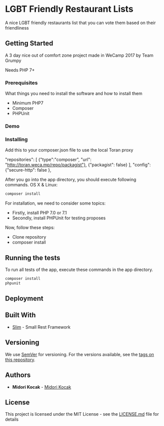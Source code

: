 # LGBT Friendly Restaurant Lists

A nice LGBT friendly restaurants list that you can vote them based on their friendliness

## Getting Started

A 3 day nice out of comfort zone project made in WeCamp 2017 by Team Grumpy

Needs PHP 7+


### Prerequisites

What things you need to install the software and how to install them

- Minimum PHP7
- Composer
- PHPUnit

### Demo


### Installing

Add this to your composer.json file to use the local Toran proxy

"repositories": [
    {"type":"composer",
     "url": "http://toran.weca.mp/repo/packagist"},
    {"packagist": false}
    ],
"config": {"secure-http": false },

After you go into the app directory, you should execute following commands.
OS X & Linux:

```sh
composer install
```

For installation, we need to consider some topics:
 - Firstly, install PHP 7.0 or 7.1
 - Secondly, install PHPUnit for testing proposes
 
Now, follow these steps:
 - Clone repository
 - composer install
 
## Running the tests

To run all tests of the app, execute these commands in the app directory.

```sh
composer install
phpunit
```

## Deployment



## Built With

* [Slim](https://www.slimframework.com/) - Small Rest Framework

## Versioning

We use [SemVer](http://semver.org/) for versioning. For the versions available, see the [tags on this repository](https://github.com/your/project/tags). 

## Authors

* **Midori Kocak** - [Midori Kocak](https://github.com/midorikocak)

## License

This project is licensed under the MIT License - see the [LICENSE.md](LICENSE.md) file for details